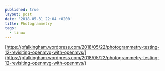 ```yaml
---
published: true
layout: post
date: '2018-05-31 22:04 +0200'
title: Photogrammetry
tags:
  - linux
---
```

[https://pfalkingham.wordpress.com/2018/05/22/photogrammetry-testing-12-revisiting-openmvg-with-openmvs/](https://pfalkingham.wordpress.com/2018/05/22/photogrammetry-testing-12-revisiting-openmvg-with-openmvs/)
